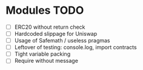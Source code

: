 # Modules TODO
- [ ] ERC20 without return check
- [ ] Hardcoded slippage for Uniswap
- [ ] Usage of Safemath / useless pragmas
- [ ] Leftover of testing: console.log, import contracts
- [ ] Tight variable packing
- [ ] Require without message